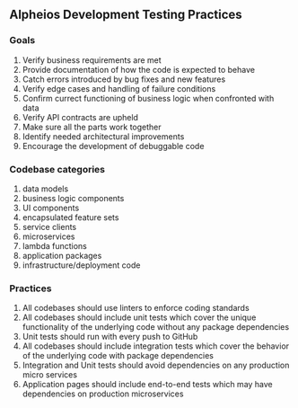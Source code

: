 ## Alpheios Development Testing Practices

### Goals

1. Verify business requirements are met
2. Provide documentation of how the code is expected to behave
3. Catch errors introduced by bug fixes and new features 
4. Verify edge cases and handling of failure conditions
5. Confirm currect functioning of business logic when confronted with data
6. Verify API contracts are upheld
7. Make sure all the parts work together
8. Identify needed architectural improvements
9. Encourage the development of debuggable code

### Codebase categories

1. data models
2. business logic components
3. UI components
4. encapsulated feature sets
5. service clients
6. microservices 
7. lambda functions
8. application packages
9. infrastructure/deployment code 

### Practices

1. All codebases should use linters to enforce coding standards
2. All codebases should include unit tests which cover the unique functionality of the underlying code without any package dependencies
3. Unit tests should run with every push to GitHub
4. All codebases should include integration tests which cover the behavior of the underlying code with package dependencies 
5. Integration and Unit tests should avoid dependencies on any production micro services 
6. Application pages should include end-to-end tests which may have dependencies on production microservices
